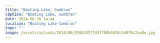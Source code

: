 ```yaml
---
title: "Boating Lake, Cwmbran"
caption: "Boating Lake, Cwmbran"
date: 2014-06-30 14:44
location: "Boating Lake Cwmbran"
tags: ""
image: /assets/uploads/2014/06/538b335f7d3ff80b5634c1d070c2aa0e.jpg
---
```

